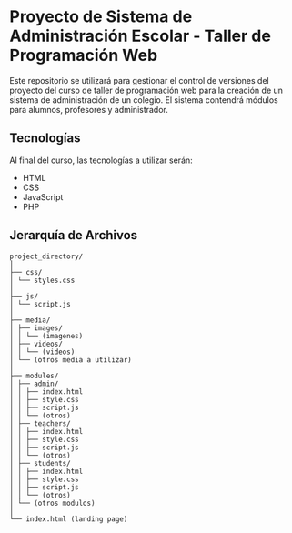 # Proyecto de Sistema de Administración Escolar - Taller de Programación Web

Este repositorio se utilizará para gestionar el control de versiones del proyecto del curso de taller de programación web para la creación de un sistema de administración de un colegio. El sistema contendrá módulos para alumnos, profesores y administrador.

## Tecnologías

Al final del curso, las tecnologías a utilizar serán:

- HTML
- CSS
- JavaScript
- PHP

## Jerarquía de Archivos

```
project_directory/
│
├── css/
│ └── styles.css
│
├── js/
│ └── script.js
│
├── media/
│ ├── images/
│ │ └── (imagenes)
│ ├── videos/
│ │ └── (videos)
│ └── (otros media a utilizar)
│
├── modules/
│ ├── admin/
│ │ ├── index.html
│ │ ├── style.css
│ │ ├── script.js
│ │ └── (otros)
│ ├── teachers/
│ │ ├── index.html
│ │ ├── style.css
│ │ ├── script.js
│ │ └── (otros)
│ ├── students/
│ │ ├── index.html
│ │ ├── style.css
│ │ ├── script.js
│ │ └── (otros)
│ └── (otros modulos)
│
└── index.html (landing page)
```

